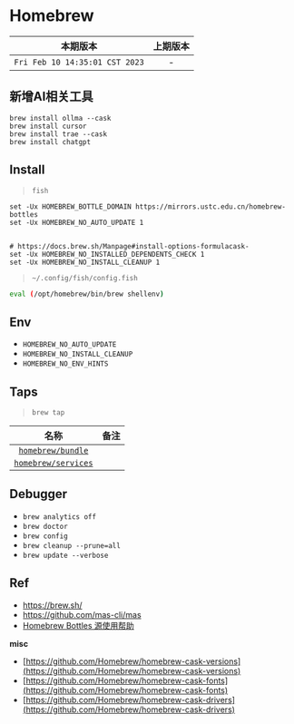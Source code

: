 # Homebrew

|本期版本|上期版本
|:---:|:---:
`Fri Feb 10 14:35:01 CST 2023` | -



## 新增AI相关工具



```
brew install ollma --cask
brew install cursor
brew install trae --cask
brew install chatgpt
```







## Install



> `fish`

```
set -Ux HOMEBREW_BOTTLE_DOMAIN https://mirrors.ustc.edu.cn/homebrew-bottles
set -Ux HOMEBREW_NO_AUTO_UPDATE 1


# https://docs.brew.sh/Manpage#install-options-formulacask-
set -Ux HOMEBREW_NO_INSTALLED_DEPENDENTS_CHECK 1
set -Ux HOMEBREW_NO_INSTALL_CLEANUP 1
```

> `~/.config/fish/config.fish`

```bash
eval (/opt/homebrew/bin/brew shellenv)
```



## Env

* `HOMEBREW_NO_AUTO_UPDATE`
* `HOMEBREW_NO_INSTALL_CLEANUP`
* `HOMEBREW_NO_ENV_HINTS`

## Taps

> `brew tap`

名称|备注
:---:|:---:
[`homebrew/bundle`](https://github.com/Homebrew/homebrew-bundle) |
[`homebrew/services`](https://github.com/Homebrew/homebrew-services) | 


## Debugger

* `brew analytics off` 
* `brew doctor`
* `brew config`
* `brew cleanup --prune=all`
* `brew update --verbose`




## Ref

* <https://brew.sh/>
* <https://github.com/mas-cli/mas>
* [Homebrew Bottles 源使用帮助](https://mirrors.ustc.edu.cn/help/homebrew-bottles.html)

**misc**


* [https://github.com/Homebrew/homebrew-cask-versions](https://github.com/Homebrew/homebrew-cask-versions)
* [https://github.com/Homebrew/homebrew-cask-fonts](https://github.com/Homebrew/homebrew-cask-fonts)
* [https://github.com/Homebrew/homebrew-cask-drivers](https://github.com/Homebrew/homebrew-cask-drivers)


